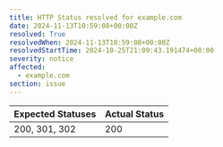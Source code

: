 ```yaml
---
title: HTTP Status resolved for example.com
date: 2024-11-13T10:59:08+00:00Z
resolved: True
resolvedWhen: 2024-11-13T10:59:08+00:00Z
resolvedStartTime: 2024-10-25T21:09:43.191474+00:00
severity: notice
affected:
  - example.com
section: issue
---
```


| Expected Statuses | Actual Status  |
|-------------------|----------------|
| 200, 301, 302 | 200 |

